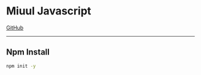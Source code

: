 # Miuul Javascript
[GitHub]([Miuul_6_Javascript](https://github.com/hamitmizrak/Miuul_6_Javascript))

---

## Npm Install
```sh
npm init -y
```